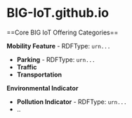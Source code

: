# BIG-IoT.github.io


==Core BIG IoT Offering Categories==

**Mobility Feature** - RDFType: `urn...`
  * **Parking** - RDFType: `urn...`
  * **Traffic**
  * **Transportation** 

**Environmental Indicator**
  * **Pollution Indicator** - RDFType: `urn...`
  * ..
  

